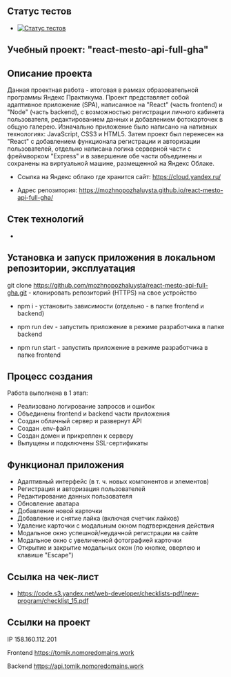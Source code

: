 ## Cтатус тестов

- [![Статус тестов](../../actions/workflows/tests.yml/badge.svg)](../../actions/workflows/tests.yml)

## Учебный проект: "react-mesto-api-full-gha"

## Описание проекта

Данная проектная работа - итоговая в рамках образовательной программы Яндекс Практикума. Проект представляет собой адаптивное приложение (SPA), написанное на "React" (часть frontend) и "Node" (часть backend), с возможностью регистрации личного кабинета пользователя, редактированием данных и добавлением фотокарточек в общую галерею. Изначально приложение было написано на нативных технологиях: JavaScript, CSS3 и HTML5. Затем проект был перенесен на "React" с добавлением функционала регистрации и авторизации пользователей, отдельно написана логика серверной части с фреймворком "Express" и в завершение обе части объединены и сохранены на виртуальной машине, размещенной на Яндекс Облаке.

- Ccылка на Яндекс облако где хранится сайт: https://cloud.yandex.ru/

- Адрес репозитория: https://mozhnopozhaluysta.github.io/react-mesto-api-full-gha/

## Стек технологий

-

## Установка и запуск приложения в локальном репозитории, эксплуатация

git clone https://github.com/mozhnopozhaluysta/react-mesto-api-full-gha.git - клонировать репозиторий (HTTPS) на свое устройство

- npm i - установить зависимости (отдельно - в папке frontend и backend)

- npm run dev - запустить приложение в режиме разработчика в папке backend

- npm run start - запустить приложение в режиме разработчика в папке frontend

## Процесс создания

Работа выполнена в 1 этап:

- Реализовано логирование запросов и ошибок
- Объединены frontend и backend части приложения
- Создан облачный сервер и развернут API
- Создан .env-файл
- Создан домен и прикреплен к серверу
- Выпущены и подключены SSL-сертификаты

## Функционал приложения

- Адаптивный интерфейс (в т. ч. новых компонентов и элементов)
- Регистрация и авторизация пользователей
- Редактирование данных пользователя
- Обновление аватара
- Добавление новой карточки
- Добавление и снятие лайка (включая счетчик лайков)
- Удаление карточки с модальным окном подтверждения действия
- Модальное окно успешной/неудачной регистрации на сайте
- Модальное окно с увеличенной фотографией карточки
- Открытие и закрытие модальных окон (по кнопке, оверлею и клавише "Escape")

## Ссылка на чек-лист

- https://code.s3.yandex.net/web-developer/checklists-pdf/new-program/checklist_15.pdf

## Ссылки на проект

IP 158.160.112.201

Frontend https://tomik.nomoredomains.work

Backend https://api.tomik.nomoredomains.work
